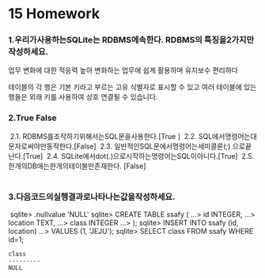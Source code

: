 #  15 Homework

### 1.우리가사용하는SQLite는 RDBMS에속한다. RDBMS의 특징을2가지만작성하세요.

업무 변화에 대한 적응력 높아 변화하는 업무에 쉽게 활용하며 유지보수 편리하다

테이블의 각 행은 기본 키라고 부르는 고유 식별자로 표시할 수 있고 여러 테이블에 있는 행들은 외래 키를 사용하여 상호 연결될 수 있습니다. 




  



###  2.True False

​	2.1. RDBMS를조작하기위해서는SQL문을사용한다.[True ]
​	2.2. SQL에서명령어는대문자로써야만동작한다.[False]
​	2.3. 일반적인SQL문에서명령어는세미콜론(;) 으로끝난다.[True]
​	2.4. SQLite에서dot(.)으로시작하는명령어는SQL이아니다.[True]
​	2.5. 한개의DB에는한개의테이블만존재한다. [False]	
​	







### 3.다음코드의실행결과로나타나는값을작성하세요.

​	sqlite> .nullvalue 'NULL'
	sqlite> CREATE TABLE ssafy (
		…> id INTEGER,
		…> location TEXT,
		…> class INTEGER
		…> );
sqlite> INSERT INTO ssafy (id, location)
		…> VALUES (1, 'JEJU');
sqlite> SELECT class FROM ssafy WHERE id=1;

```sqlite
class
---------
NULL
```

